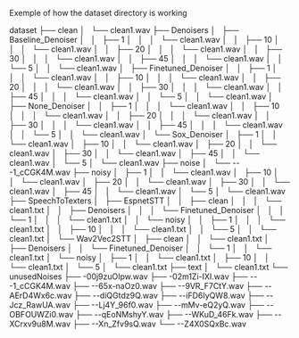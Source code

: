 Exemple of how the dataset directory is working

dataset
├── clean
│   └── clean1.wav
├── Denoisers
│   ├── Baseline_Denoiser
│   │   ├── 1
│   │   │   └── clean1.wav
│   │   ├── 10
│   │   │   └── clean1.wav
│   │   ├── 20
│   │   │   └── clean1.wav
│   │   ├── 30
│   │   │   └── clean1.wav
│   │   ├── 45
│   │   │   └── clean1.wav
│   │   └── 5
│   │       └── clean1.wav
│   ├── Finetuned_Denoiser
│   │   ├── 1
│   │   │   └── clean1.wav
│   │   ├── 10
│   │   │   └── clean1.wav
│   │   ├── 20
│   │   │   └── clean1.wav
│   │   ├── 30
│   │   │   └── clean1.wav
│   │   ├── 45
│   │   │   └── clean1.wav
│   │   └── 5
│   │       └── clean1.wav
│   ├── None_Denoiser
│   │   ├── 1
│   │   │   └── clean1.wav
│   │   ├── 10
│   │   │   └── clean1.wav
│   │   ├── 20
│   │   │   └── clean1.wav
│   │   ├── 30
│   │   │   └── clean1.wav
│   │   ├── 45
│   │   │   └── clean1.wav
│   │   └── 5
│   │       └── clean1.wav
│   └── Sox_Denoiser
│       ├── 1
│       │   └── clean1.wav
│       ├── 10
│       │   └── clean1.wav
│       ├── 20
│       │   └── clean1.wav
│       ├── 30
│       │   └── clean1.wav
│       ├── 45
│       │   └── clean1.wav
│       └── 5
│           └── clean1.wav
├── noise
│   └── ---1_cCGK4M.wav
├── noisy
│   ├── 1
│   │   └── clean1.wav
│   ├── 10
│   │   └── clean1.wav
│   ├── 20
│   │   └── clean1.wav
│   ├── 30
│   │   └── clean1.wav
│   ├── 45
│   │   └── clean1.wav
│   └── 5
│       └── clean1.wav
├── SpeechToTexters
│   ├── EspnetSTT
│   │   ├── clean
│   │   │   └── clean1.txt
│   │   ├── Denoisers
│   │   │   └── Finetuned_Denoiser
│   │   │       └── 1
│   │   │           └── clean1.txt
│   │   └── noisy
│   │       ├── 1
│   │       │   └── clean1.txt
│   │       ├── 10
│   │       │   └── clean1.txt
│   │       └── 5
│   │           └── clean1.txt
│   └── Wav2Vec2STT
│       ├── clean
│       │   └── clean1.txt
│       ├── Denoisers
│       │   └── Finetuned_Denoiser
│       │       └── 1
│       │           └── clean1.txt
│       └── noisy
│           ├── 1
│           │   └── clean1.txt
│           ├── 10
│           │   └── clean1.txt
│           └── 5
│               └── clean1.txt
├── text
│   └── clean1.txt
└── unusedNoises
    ├── -00j9zuOIpw.wav
    ├── -02m1Zi-IXI.wav
    ├── ---1_cCGK4M.wav
    ├── --65x-naOz0.wav
    ├── --9VR_F7CtY.wav
    ├── --AErD4Wx6c.wav
    ├── --diQGtdz9Q.wav
    ├── --iFD6IyQW8.wav
    ├── --Jcz_RawUA.wav
    ├── --Lj4Y_96f0.wav
    ├── --mMv-eQ2yQ.wav
    ├── --OBFOUWZi0.wav
    ├── --qEoNMshyY.wav
    ├── --WKuD_46Fk.wav
    ├── --XCrxv9u8M.wav
    ├── --Xn_Zfv9sQ.wav
    └── --Z4X0SQxBc.wav
